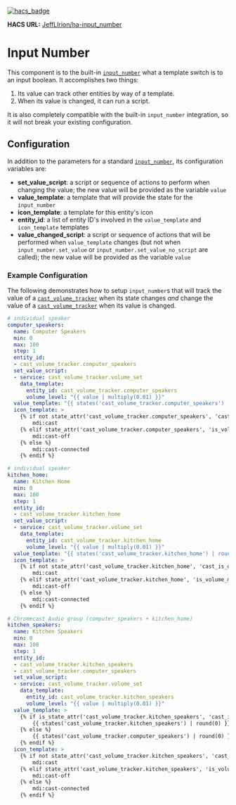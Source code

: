 [![hacs_badge](https://img.shields.io/badge/HACS-Custom-orange.svg)](https://github.com/custom-components/hacs)

**HACS URL:** [JeffLIrion/ha-input_number](https://github.com/JeffLIrion/ha-input_number)


# Input Number

This component is to the built-in [`input_number`](https://www.home-assistant.io/components/input_number/) what a template switch is to an input boolean.  It accomplishes two things:

1. Its value can track other entities by way of a template.
2. When its value is changed, it can run a script.

It is also completely compatible with the built-in `input_number` integration, so it will not break your existing configuration.


## Configuration

In addition to the parameters for a standard [`input_number`](https://www.home-assistant.io/components/input_number/), its configuration variables are:

* **set_value_script**: a script or sequence of actions to perform when changing the value; the new value will be provided as the variable `value`
* **value_template**: a template that will provide the state for the `input_number`
* **icon_template**: a template for this entity's icon
* **entity_id**: a list of entity ID's involved in the `value_template` and `icon_template` templates
* **value_changed_script**: a script or sequence of actions that will be performed when `value_template` changes (but not when `input_number.set_value` or `input_number.set_value_no_script` are called); the new value will be provided as the variable `value`


### Example Configuration

The following demonstrates how to setup `input_number`s that will track the value of a [`cast_volume_tracker`](https://github.com/JeffLIrion/ha-cast_volume_tracker) when its state changes *and* change the value of a [`cast_volume_tracker`](https://github.com/JeffLIrion/ha-cast_volume_tracker) when its value is changed.

```yaml
# individual speaker
computer_speakers:
  name: Computer Speakers
  min: 0
  max: 100
  step: 1
  entity_id:
  - cast_volume_tracker.computer_speakers
  set_value_script:
  - service: cast_volume_tracker.volume_set
    data_template:
      entity_id: cast_volume_tracker.computer_speakers
      volume_level: "{{ value | multiply(0.01) }}"
  value_template: "{{ states('cast_volume_tracker.computer_speakers') | round(0) }}"
  icon_template: >
    {% if not state_attr('cast_volume_tracker.computer_speakers', 'cast_is_on') %}
        mdi:cast
    {% elif state_attr('cast_volume_tracker.computer_speakers', 'is_volume_muted') %}
        mdi:cast-off
    {% else %}
        mdi:cast-connected
    {% endif %}

# individual speaker
kitchen_home:
  name: Kitchen Home
  min: 0
  max: 100
  step: 1
  entity_id:
  - cast_volume_tracker.kitchen_home
  set_value_script:
  - service: cast_volume_tracker.volume_set
    data_template:
      entity_id: cast_volume_tracker.kitchen_home
      volume_level: "{{ value | multiply(0.01) }}"
  value_template: "{{ states('cast_volume_tracker.kitchen_home') | round(0) }}"
  icon_template: >
    {% if not state_attr('cast_volume_tracker.kitchen_home', 'cast_is_on') %}
        mdi:cast
    {% elif state_attr('cast_volume_tracker.kitchen_home', 'is_volume_muted') %}
        mdi:cast-off
    {% else %}
        mdi:cast-connected
    {% endif %}

# Chromecast Audio group (computer_speakers + kitchen_home)
kitchen_speakers:
  name: Kitchen Speakers
  min: 0
  max: 100
  step: 1
  entity_id:
  - cast_volume_tracker.kitchen_speakers
  - cast_volume_tracker.computer_speakers
  set_value_script:
  - service: cast_volume_tracker.volume_set
    data_template:
      entity_id: cast_volume_tracker.kitchen_speakers
      volume_level: "{{ value | multiply(0.01) }}"
  value_template: >
    {% if is_state_attr('cast_volume_tracker.kitchen_speakers', 'cast_is_on', 'true') %}
        {{ states('cast_volume_tracker.kitchen_speakers') | round(0) }}
    {% else %}
        {{ states('cast_volume_tracker.computer_speakers') | round(0) }}
    {% endif %}
  icon_template: >
    {% if not state_attr('cast_volume_tracker.kitchen_speakers', 'cast_is_on') %}
        mdi:cast
    {% elif state_attr('cast_volume_tracker.kitchen_speakers', 'is_volume_muted') %}
        mdi:cast-off
    {% else %}
        mdi:cast-connected
    {% endif %}
```
